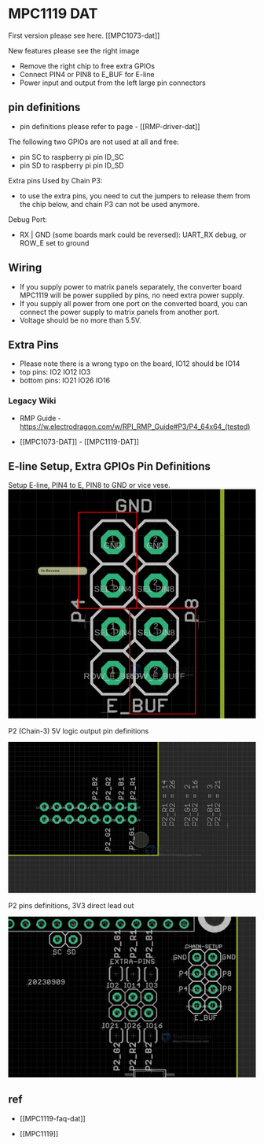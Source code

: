 
# MPC1119 DAT

First version please see here. [[MPC1073-dat]]

New features please see the right image 
* Remove the right chip to free extra GPIOs
* Connect PIN4 or PIN8 to E_BUF for E-line
* Power input and output from the left large pin connectors



## pin definitions 

- pin definitions please refer to page - [[RMP-driver-dat]]

The following two GPIOs are not used at all and free:
- pin SC to raspberry pi pin ID_SC
- pin SD to raspberry pi pin ID_SD

Extra pins Used by Chain P3:
- to use the extra pins, you need to cut the jumpers to release them from the chip below, and chain P3 can not be used anymore. 

Debug Port: 
- RX | GND (some boards mark could be reversed): UART_RX debug, or ROW_E set to ground 

## Wiring

- If you supply power to matrix panels separately, the converter board MPC1119 will be power supplied by pins, no need extra power supply. 
- If you supply all power from one port on the converted board, you can connect the power supply to matrix panels from another port.
- Voltage should be no more than 5.5V.

## Extra Pins

- Please note there is a wrong typo on the board, IO12 should be IO14 
- top pins: IO2 IO12 IO3
- bottom pins: IO21 IO26 IO16

### Legacy Wiki 

- RMP Guide - https://w.electrodragon.com/w/RPI_RMP_Guide#P3/P4_64x64_(tested)


- [[MPC1073-DAT]] - [[MPC1119-DAT]]



## E-line Setup, Extra GPIOs Pin Definitions

Setup E-line, PIN4 to E, PIN8 to GND or vice vese.
![](2023-09-12-12-47-35.png)


P2 (Chain-3) 5V logic output pin definitions

![](2023-09-12-12-48-06.png)

P2 pins definitions, 3V3 direct lead out

![](2023-09-12-12-52-41.png)


## ref 

- [[MPC1119-faq-dat]]

- [[MPC1119]]